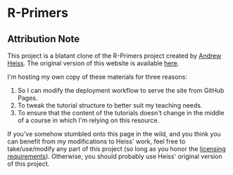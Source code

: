 # R-Primers

## Attribution Note

This project is a blatant clone of the R-Primers project created by
[Andrew Heiss](https://www.andrewheiss.com/). The original version of this website
is available [here](https://r-primers.andrewheiss.com/index.html).

 I'm hosting my own copy of these materials for three reasons:

1. So I can modify the deployment workflow to serve the site from GitHub Pages.
1. To tweak the tutorial structure to better suit my teaching needs.
1. To ensure that the content of the tutorials doesn't change in the middle
of a course in which I'm relying on this resource.

If you've somehow stumbled onto this page in the wild, and you think you can
benefit from my modifications to Heiss' work, feel free to take/use/modify
any part of this project (so long as you honor the [licensing requirements](/LICENSE.md)).
Otherwise, you should probably use Heiss' original version of this project.
